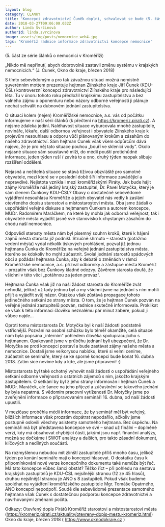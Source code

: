 ```yaml
---
layout: blog
category: CLANKY
title: 'Koncepci zdravotnictví Čuněk doplní, schvalovat se bude (5. část)'
date: 2018-03-27T09:06:00.032Z
author: Linda Švrčinová
authorId: linda.svrcinova
image: assets/img/posts/nemocnice_web4.jpg
tags: 'Kroměříž radnice informace zdravotnictví koncepce nemocnice'
---
```


(5. část ze série článků o nemocnici v Kroměříži)

„Nikdo mě nepřinutí, abych dobrovolně zastavil změnu systému v krajských nemocnicích.“ (J. Čunek, Okno do kraje, březen 2018)

S tímto sebevědomým a pro tak závažnou situaci možná nemístně suverénním mottem prezentuje hejtman Zlínského kraje Jiří Čunek (KDU-ČSL) kontroverzní koncepci zdravotnictví Zlínského kraje pro následující léta. Tu v únoru tohoto roku předložil krajskému zastupitelstvu a bez valného zájmu o oponenturu nebo názory odborné veřejnosti ji plánuje nechat schválit na dubnovém jednání zastupitelstva.

O situaci kolem (nejen) Kroměřížské nemocnice, a.s. vás od počátku informujeme v naší sérii článků (k přečtení na https://kromeriz.pirati.cz). A nejsme zdaleka jediní. Naléhavost situace vyburcovala mnohé zastupitele, novináře, lékaře, další odbornou veřejnost i obyvatele Zlínského kraje k projevům nesouhlasu a odporu vůči plánovaným krokům a zásahům do našeho zdravotnictví. Sám hejtman Čunek však všem odpůrcům dává najevo, že je pro něj tato situace pouhou „bouří ve sklenici vody“. Okolo nejasné situace sám soustavně mlží, do médií pouští protichůdné informace, jeden týden ruší / zavírá to a ono, druhý týden naopak slibuje rozšíření oddělení. 

Nejasná a nečitelná situace se stává tíživou obzvláště pro samotné obyvatele, mezi které se v poslední době šíří informace zavádějící a nepravdivé. Nejistota vznikla i mezi kroměřížskými Piráty. Jak bude hájit zájmy Kroměříže náš jediný krajský zastupitel, Dr. Pavel Motyčka, který je sám členem Čunkovy KDU-ČSL? Obavy o dostatečně sebevědomé vyjádření nesouhlasu Kroměříže a jejich obyvatel nás vedly k zaslání otevřeného dopisu starostovi a místostarostovi města. Oba jsme žádali o uspořádání veřejné diskuse s hejtmanem Čunkem a autorem koncepce, MUDr. Radomírem Maráčkem, na které by mohla jak odborná veřejnost, tak i obyvatelé města vyjádřit jasně své stanovisko k chystaným zásahům do chodu naší nemocnice.

Odpovědí starosty města nám byl písemný souhrn kroků, které k hájení zájmů města starosta již podnikl. Stručně shrnuto – starosta (potažmo vedení města) vydal několik tiskových prohlášení, pozval již jednou hejtmana Čunka do Kroměříže na veřejné jednání zastupitelstva města, kterého se kdokoliv ho mohl zúčastnit. Svolal jednání starostů spádových obcí a požádal hejtmana Čunka, aby k debatě o změnách v rámci Kroměřížské nemocnice, a.s. přizval odborníky a zástupce města Kroměříž – prozatím však bez Čunkovy kladné odezvy. Závěrem starosta doufá, že všichni v této věci „potáhnou za jeden provaz“. 

Hejtmana Čunka však již na naši žádost starosta do Kroměříže zvát nehodlá, jelikož už tady jednou byl a my všichni jsme na jednání s ním mohli přijít a vyjádřit svůj názor. Otázkou však zůstává propagace tohoto jedinečného setkání ze strany města. O tom, že je hejtman Čunek pozván na veřejné jednání zastupitelů pozván, radnice skutečně informovala. Proklikat se však k této informaci člověku neznalému pár minut zabere, pokud ji vůbec najde…

Oproti tomu místostarosta Dr. Motyčka byl k naší žádosti podstatně vstřícnější. Pozvání na osobní schůzku bylo téměř okamžité, celá situace nám byla popsána „interním“ pohledem člověka spolupracujícího s hejtmanem. Opakovaně jsme v průběhu jednání byli ubezpečeni, že Dr. Motyčka se proti koncepci postaví a bude zastávat zájmy našeho města a nemocnice. Dostali jsme velkorysou nabídku, které si velmi ceníme, zúčastnit se semináře, který se ke sporné koncepci bude konat 16. dubna 2018. Zatím sice nevíme kdy a kde, ale jsme připraveni! :) 

Místostarosta byl také ochotný vyhovět naší žádosti o uspořádání veřejného setkání odborné veřejnosti a ostatních zájemců s ním, jakožto krajským zastupitelem. O setkání by byl z jeho strany informován i hejtman Čunek a MUDr. Maráček, ale šance na jeho příjezd a zúčastnění se takového jednání by byla nepatrná. S vědomím pracovní vytíženosti Dr. Motyčky jsme po zveřejnění informace o připravovaném semináři 16. dubna, od naší žádosti upustili.

V mezičase proběhla médii informace, že by seminář měl být veřejný, bližších informace však prozatím dopátrat nepodařilo, ačkoliv jsme postupně oslovili všechny asistenty samotného hejtmana. Bez úspěchu. Na semináři má být představena koncepce ve své – snad už finální – doplněné verzi, kdy má obsahovat chybějící části, jakými jsou např. finanční analýzy, možná se dočkáme i SWOT analýzy a dalších, pro takto zásadní dokument, klíčových a nedílných součástí.

Na rozmyšlenou nebudou mít zlínští zastupitelé příliš mnoho času, jelikož týden po konání semináře mají o koncepci hlasovat. O dostatku času k připomínkování nové verze koncepčního dokumentu také nemůže být řeč. Má tato koncepce vůbec šanci obstát? Těžko říct – při pohledu na sestavu krajských zastupitelů je KDU-ČSL nejsilnější stranou (12 ze 45 hlasů), druhou nejsilnější stranou je ANO s 8 zastupiteli. Pokud však budeme spoléhat na vyjádření kroměřížského zastupitele Mgr. Tomáše Opatrného, ANO koncepci nepodpoří. Soudě dle sebevědomé prezentace samotného hejtmana však Čunek s dostatečnou podporou koncepce zdravotnictví a navrhovanými změnami počítá.



Odkazy:
Otevřený dopis Pirátů Kroměříž starostovi a místostarostovi města (https://kromeriz.pirati.cz/aktuality/otevreny-dopis-mestu-kromeriz.html)
Okno do kraje, březen 2018 ( https://www.oknodokraje.cz ) 
